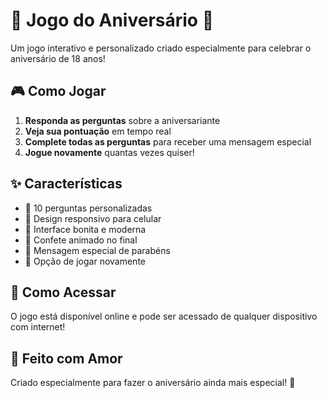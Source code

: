 # 🎂 Jogo do Aniversário 🎉

Um jogo interativo e personalizado criado especialmente para celebrar o aniversário de 18 anos!

## 🎮 Como Jogar

1. **Responda as perguntas** sobre a aniversariante
2. **Veja sua pontuação** em tempo real
3. **Complete todas as perguntas** para receber uma mensagem especial
4. **Jogue novamente** quantas vezes quiser!

## ✨ Características

- 🎯 10 perguntas personalizadas
- 📱 Design responsivo para celular
- 🎨 Interface bonita e moderna
- 🎊 Confete animado no final
- 💝 Mensagem especial de parabéns
- 🔄 Opção de jogar novamente

## 🚀 Como Acessar

O jogo está disponível online e pode ser acessado de qualquer dispositivo com internet!

## 💖 Feito com Amor

Criado especialmente para fazer o aniversário ainda mais especial! 🎉

